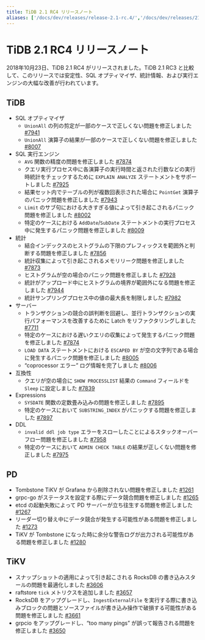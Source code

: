 ```yaml
---
title: TiDB 2.1 RC4 リリースノート
aliases: ['/docs/dev/releases/release-2.1-rc.4/','/docs/dev/releases/21rc4/']
---
```


# TiDB 2.1 RC4 リリースノート

2018年10月23日、TiDB 2.1 RC4 がリリースされました。TiDB 2.1 RC3 と比較して、このリリースでは安定性、SQL オプティマイザ、統計情報、および実行エンジンの大幅な改善が行われています。

## TiDB

+ SQL オプティマイザ
    - `UnionAll` の列の剪定が一部のケースで正しくない問題を修正しました [#7941](https://github.com/pingcap/tidb/pull/7941)
    - `UnionAll` 演算子の結果が一部のケースで正しくない問題を修正しました [#8007](https://github.com/pingcap/tidb/pull/8007)
+ SQL 実行エンジン
    - `AVG` 関数の精度の問題を修正しました [#7874](https://github.com/pingcap/tidb/pull/7874)
    - クエリ実行プロセス中に各演算子の実行時間と返された行数などの実行時統計をチェックするために `EXPLAIN ANALYZE` ステートメントをサポートしました [#7925](https://github.com/pingcap/tidb/pull/7925)
    - 結果セット内でテーブルの列が複数回表示された場合に `PointGet` 演算子のパニック問題を修正しました [#7943](https://github.com/pingcap/tidb/pull/7943)
    - `Limit` のサブ句における大きすぎる値によって引き起こされるパニック問題を修正しました [#8002](https://github.com/pingcap/tidb/pull/8002)
    - 特定のケースにおける `AddDate`/`SubDate` ステートメントの実行プロセス中に発生するパニック問題を修正しました [#8009](https://github.com/pingcap/tidb/pull/8009)
+ 統計
    - 結合インデックスのヒストグラムの下限のプレフィックスを範囲外と判断する問題を修正しました [#7856](https://github.com/pingcap/tidb/pull/7856)
    - 統計収集によって引き起こされるメモリリーク問題を修正しました [#7873](https://github.com/pingcap/tidb/pull/7873)
    - ヒストグラムが空の場合のパニック問題を修正しました [#7928](https://github.com/pingcap/tidb/pull/7928)
    - 統計がアップロード中にヒストグラムの境界が範囲外になる問題を修正しました [#7944](https://github.com/pingcap/tidb/pull/7944)
    - 統計サンプリングプロセス中の値の最大長を制限しました [#7982](https://github.com/pingcap/tidb/pull/7982)
+ サーバー
    - トランザクションの競合の誤判断を回避し、並行トランザクションの実行パフォーマンスを改善するために Latch をリファクタリングしました [#7711](https://github.com/pingcap/tidb/pull/7711)
    - 特定のケースにおける遅いクエリの収集によって発生するパニック問題を修正しました [#7874](https://github.com/pingcap/tidb/pull/7847)
    - `LOAD DATA` ステートメントにおける `ESCAPED BY` が空の文字列である場合に発生するパニック問題を修正しました [#8005](https://github.com/pingcap/tidb/pull/8005)
    - “coprocessor エラー” ログ情報を完了しました [#8006](https://github.com/pingcap/tidb/pull/8006)
+ 互換性
    - クエリが空の場合に `SHOW PROCESSLIST` 結果の `Command` フィールドを `Sleep` に設定しました [#7839](https://github.com/pingcap/tidb/pull/7839)
+ Expressions
    - `SYSDATE` 関数の定数畳み込みの問題を修正しました [#7895](https://github.com/pingcap/tidb/pull/7895)
    - 特定のケースにおいて `SUBSTRING_INDEX` がパニックする問題を修正しました [#7897](https://github.com/pingcap/tidb/pull/7897)
+ DDL
    - `invalid ddl job type` エラーをスローしたことによるスタックオーバーフロー問題を修正しました [#7958](https://github.com/pingcap/tidb/pull/7958)
    - 特定のケースにおいて `ADMIN CHECK TABLE` の結果が正しくない問題を修正しました [#7975](https://github.com/pingcap/tidb/pull/7975)

## PD

- Tombstone TiKV が Grafana から削除されない問題を修正しました [#1261](https://github.com/pingcap/pd/pull/1261)
- grpc-go がステータスを設定する際にデータ競合問題を修正しました [#1265](https://github.com/pingcap/pd/pull/1265)
- etcd の起動失敗によって PD サーバーが立ち往生する問題を修正しました [#1267](https://github.com/pingcap/pd/pull/1267)
- リーダー切り替え中にデータ競合が発生する可能性がある問題を修正しました [#1273](https://github.com/pingcap/pd/pull/1273)
- TiKV が Tombstone になった時に余分な警告ログが出力される可能性がある問題を修正しました [#1280](https://github.com/pingcap/pd/pull/1273)

## TiKV

- スナップショットの適用によって引き起こされる RocksDB の書き込みスタールの問題を最適化しました [#3606](https://github.com/tikv/tikv/pull/3606)
- raftstore `tick` メトリクスを追加しました [#3657](https://github.com/tikv/tikv/pull/3657)
- RocksDB をアップグレードし、`IngestExternalFile` を実行する際に書き込みブロックの問題とソースファイルが書き込み操作で破損する可能性がある問題を修正しました [#3661](https://github.com/tikv/tikv/pull/3661)
- grpcio をアップグレードし、“too many pings” が誤って報告される問題を修正しました [#3650](https://github.com/tikv/tikv/pull/3650)
